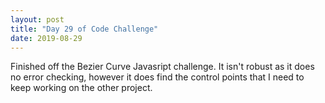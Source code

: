 ```yaml
---
layout: post
title: "Day 29 of Code Challenge"
date: 2019-08-29
---
```

Finished off the Bezier Curve Javasript challenge. It isn't robust as it does no error checking, however it does find the control points that I need to keep working on the other project.